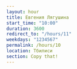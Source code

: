 ```yaml
---
layout: hour
title: Евгения Лягушина
start_time: "10:00"
duration: 3600
redirect_to: "/hours/11"
weekdays: "1234567"
permalink: /hours/10
location: Тбилиси
section: Copy that!
---
```

